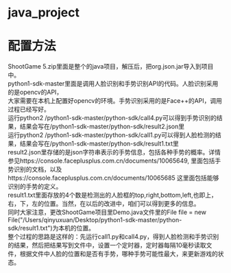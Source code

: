 # java_project
# 配置方法
ShootGame 5.zip里面是整个的java项目，解压后，把org.json.jar导入到项目中。<br>
python1-sdk-master里面是调用人脸识别和手势识别API的代码。人脸识别采用的是opencv的API，<br>
大家需要在本机上配置好opencv的环境。手势识别采用的是Face++的API，调用过程已经写好。<br>
运行python2 /python1-sdk-master/python-sdk/call4.py可以得到手势识别的结果，结果会写在/python1-sdk-master/python-sdk/result2.json里<br>
运行python2 /python1-sdk-master/python-sdk/call1.py可以得到人脸检测的结果，结果会写在/python1-sdk-master/python-sdk/result1.txt里<br>
result2.json里存储的是json字符串表示的手势信息，包括各种手势的概率。详情参见https://console.faceplusplus.com.cn/documents/10065649,
里面包括手势识别的文档，以及https://console.faceplusplus.com.cn/documents/10065685 这里面包括能够识别的手势的定义。<br>
result1.txt里面存放的4个数是检测出的人脸框的top,right,bottom,left,也即上，右，下，左的位置。当然，在以后的改进中，咱们可以得到更多的信息。<br>
同时大家注意，更改ShootGame项目里Demo.java文件里的File file = new File("/Users/qinyuxuan/Desktop/python1-sdk-master/python-sdk/result1.txt")为本机的位置。<br>
整个过程的思路是这样的：先运行call1.py和call4.py，得到人脸检测和手势识别的结果，然后把结果写到文件中，设置一个定时器，定时器每隔10毫秒读取文件，根据文件中人脸的位置和是否有手势，哪种手势可能性最大，来更新游戏的状态。<br>
